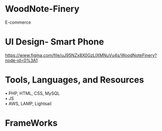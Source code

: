 # WoodNote-Finery
E-commerce

# UI Design- Smart Phone
 https://www.figma.com/file/uJ95NZx8X0GzLIXMNuVu4s/WoodNoteFinery?node-id=0%3A1

# Tools, Languages, and Resources

• PHP, HTML, CSS, MySQL <br/>
• JS <br/>
• AWS, LAMP, Lightsail<br/>

# FrameWorks
